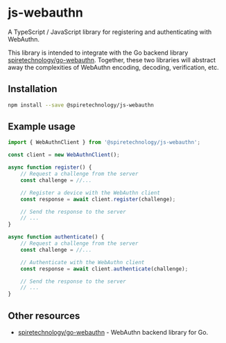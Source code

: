 # js-webauthn

A TypeScript / JavaScript library for registering and authenticating with WebAuthn.

This library is intended to integrate with the Go backend library [spiretechnology/go-webauthn](https://github.com/spiretechnology/go-webauthn). Together, these two libraries will abstract away the complexities of WebAuthn encoding, decoding, verification, etc.

## Installation

```sh
npm install --save @spiretechnology/js-webauthn
```

## Example usage

```ts
import { WebAuthnClient } from '@spiretechnology/js-webauthn';

const client = new WebAuthnClient();

async function register() {
    // Request a challenge from the server
    const challenge = //...

    // Register a device with the WebAuthn client
    const response = await client.register(challenge);

    // Send the response to the server
    // ...
}

async function authenticate() {
    // Request a challenge from the server
    const challenge = //...

    // Authenticate with the WebAuthn client
    const response = await client.authenticate(challenge);

    // Send the response to the server
    // ...
}
```

## Other resources

-   [spiretechnology/go-webauthn](https://github.com/spiretechnology/go-webauthn) - WebAuthn backend library for Go.
